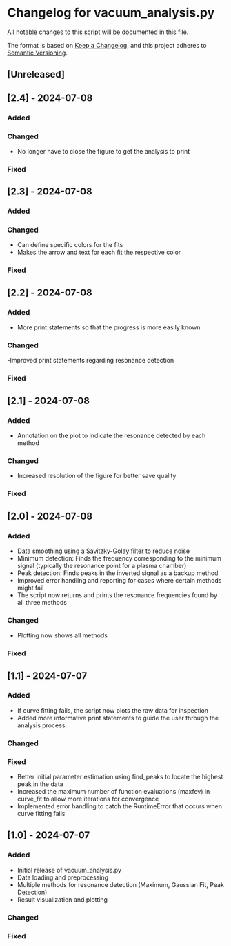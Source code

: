 # Changelog for vacuum_analysis.py

All notable changes to this script will be documented in this file.

The format is based on [Keep a Changelog](https://keepachangelog.com/en/1.0.0/),
and this project adheres to [Semantic Versioning](https://semver.org/spec/v2.0.0.html).

## [Unreleased]

## [2.4] - 2024-07-08
### Added

### Changed
- No longer have to close the figure to get the analysis to print

### Fixed

## [2.3] - 2024-07-08
### Added

### Changed
- Can define specific colors for the fits
- Makes the arrow and text for each fit the respective color

### Fixed

## [2.2] - 2024-07-08
### Added
- More print statements so that the progress is more easily known

### Changed
-Improved print statements regarding resonance detection

### Fixed

## [2.1] - 2024-07-08
### Added
- Annotation on the plot to indicate the resonance detected by each method

### Changed
- Increased resolution of the figure for better save quality

### Fixed

## [2.0] - 2024-07-08
### Added
- Data smoothing using a Savitzky-Golay filter to reduce noise
- Minimum detection: Finds the frequency corresponding to the minimum signal (typically the resonance point for a plasma chamber)
- Peak detection: Finds peaks in the inverted signal as a backup method
- Improved error handling and reporting for cases where certain methods might fail
- The script now returns and prints the resonance frequencies found by all three methods

### Changed
- Plotting now shows all methods

### Fixed

## [1.1] - 2024-07-07
### Added
- If curve fitting fails, the script now plots the raw data for inspection
- Added more informative print statements to guide the user through the analysis process

### Changed

### Fixed
- Better initial parameter estimation using find_peaks to locate the highest peak in the data
- Increased the maximum number of function evaluations (maxfev) in curve_fit to allow more iterations for convergence
- Implemented error handling to catch the RuntimeError that occurs when curve fitting fails

## [1.0] - 2024-07-07
### Added
- Initial release of vacuum_analysis.py
- Data loading and preprocessing
- Multiple methods for resonance detection (Maximum, Gaussian Fit, Peak Detection)
- Result visualization and plotting

### Changed

### Fixed
